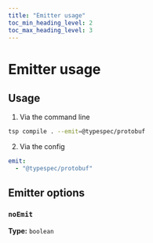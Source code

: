 ```yaml
---
title: "Emitter usage"
toc_min_heading_level: 2
toc_max_heading_level: 3
---
```


# Emitter usage

## Usage

1. Via the command line

```bash
tsp compile . --emit=@typespec/protobuf
```

2. Via the config

```yaml
emit:
  - "@typespec/protobuf"
```

## Emitter options

### `noEmit`

**Type:** `boolean`
